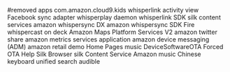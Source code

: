 #removed apps
com.amazon.cloud9.kids
whisperlink activity view
Facebook sync adapter
whisperplay daemon
whisperlink SDK
silk content services
amazon whispersync DX
amazon whispersync SDK
Fire whispercast
on deck
Amazon Maps Platform Services V2
amazon twitter share
amazon metrics services application
amazon device messaging (ADM)
amazon retail demo
Home Pages
music
DeviceSoftwareOTA
Forced OTA
Help
Silk Browser
silk Content Service
Amazon music
Chinese keyboard
unified search
audible
